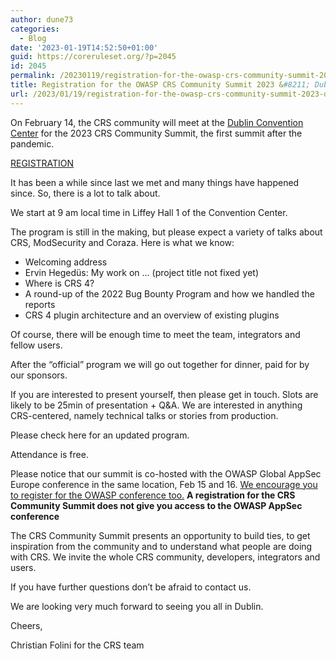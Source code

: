 ```yaml
---
author: dune73
categories:
  - Blog
date: '2023-01-19T14:52:50+01:00'
guid: https://coreruleset.org/?p=2045
id: 2045
permalink: /20230119/registration-for-the-owasp-crs-community-summit-2023-dublin-feb-14/
title: Registration for the OWASP CRS Community Summit 2023 &#8211; Dublin, Feb 14
url: /2023/01/19/registration-for-the-owasp-crs-community-summit-2023-dublin-feb-14/
---
```



On February 14, the CRS community will meet at the [Dublin Convention Center](https://www.theccd.ie) for the 2023 CRS Community Summit, the first summit after the pandemic.

[REGISTRATION](https://pretix.eu/CoreRuleSet/summit-2023/)

It has been a while since last we met and many things have happened since. So, there is a lot to talk about.

We start at 9 am local time in Liffey Hall 1 of the Convention Center.  
  
The program is still in the making, but please expect a variety of talks about CRS, ModSecurity and Coraza. Here is what we know:

- Welcoming address
- Ervin Hegedüs: My work on ... (project title not fixed yet)
- Where is CRS 4?
- A round-up of the 2022 Bug Bounty Program and how we handled the reports
- CRS 4 plugin architecture and an overview of existing plugins

Of course, there will be enough time to meet the team, integrators and fellow users.

After the “official” program we will go out together for dinner, paid for by our sponsors.

If you are interested to present yourself, then please get in touch. Slots are likely to be 25min of presentation + Q&amp;A. We are interested in anything CRS-centered, namely technical talks or stories from production.

Please check here for an updated program.

Attendance is free.

Please notice that our summit is co-hosted with the OWASP Global AppSec Europe conference in the same location, Feb 15 and 16. [We encourage you to register for the OWASP conference too.](https://www.eventbrite.com/e/owasp-global-appsec-dublin-2023-tickets-428685398567) **A registration for the CRS Community Summit does not give you access to the OWASP AppSec conference**

The CRS Community Summit presents an opportunity to build ties, to get inspiration from the community and to understand what people are doing with CRS. We invite the whole CRS community, developers, integrators and users.

If you have further questions don’t be afraid to contact us.

We are looking very much forward to seeing you all in Dublin.

Cheers,

Christian Folini for the CRS team
